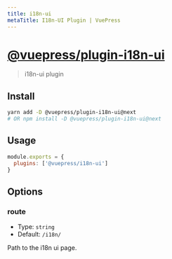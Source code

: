 ```yaml
---
title: i18n-ui
metaTitle: I18n-UI Plugin | VuePress
---
```


# [@vuepress/plugin-i18n-ui](https://github.com/vuejs/vuepress/tree/master/packages/@vuepress/plugin-i18n-ui)

> i18n-ui plugin

## Install

```bash
yarn add -D @vuepress/plugin-i18n-ui@next
# OR npm install -D @vuepress/plugin-i18n-ui@next
```

## Usage

```javascript
module.exports = {
  plugins: ['@vuepress/i18n-ui'] 
}
```

## Options

### route

- Type: `string`
- Default: `/i18n/`

Path to the i18n ui page.
